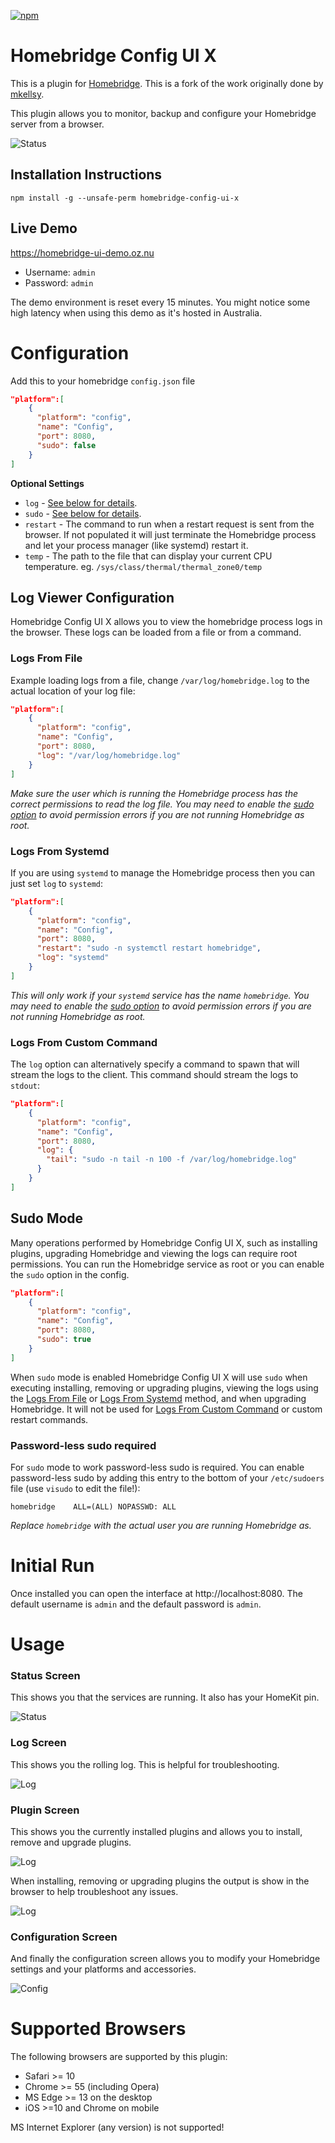 [![npm](https://img.shields.io/npm/v/homebridge-config-ui-x.svg)](https://www.npmjs.com/package/homebridge-config-ui-x)

# Homebridge Config UI X

This is a plugin for [Homebridge](https://github.com/nfarina/homebridge). This is a fork of the work originally done by [mkellsy](https://github.com/mkellsy/homebridge-config-ui).

This plugin allows you to monitor, backup and configure your Homebridge server from a browser.

![Status](screenshots/homebridge-config-ui-x-status.png)

## Installation Instructions

```
npm install -g --unsafe-perm homebridge-config-ui-x
```

## Live Demo

https://homebridge-ui-demo.oz.nu

* Username: `admin`
* Password: `admin`

The demo environment is reset every 15 minutes. You might notice some high latency when using this demo as it's hosted in Australia.

# Configuration

Add this to your homebridge `config.json` file

```json
"platform":[
    {
      "platform": "config",
      "name": "Config",
      "port": 8080,
      "sudo": false
    }
]
```

**Optional Settings**

* `log` - [See below for details](#log-viewer-configuration).
* `sudo` - [See below for details](#sudo-mode).
* `restart` - The command to run when a restart request is sent from the browser. If not populated it will just terminate the Homebridge process and let your process manager (like systemd) restart it.
* `temp` - The path to the file that can display your current CPU temperature. eg. `/sys/class/thermal/thermal_zone0/temp`

## Log Viewer Configuration

Homebridge Config UI X allows you to view the homebridge process logs in the browser. These logs can be loaded from a file or from a command.

### Logs From File

Example loading logs from a file, change `/var/log/homebridge.log` to the actual location of your log file:

```json
"platform":[
    {
      "platform": "config",
      "name": "Config",
      "port": 8080,
      "log": "/var/log/homebridge.log"
    }
]
```

*Make sure the user which is running the Homebridge process has the correct permissions to read the log file. You may need to enable the [sudo option](#sudo-mode) to avoid permission errors if you are not running Homebridge as root.*

### Logs From Systemd

If you are using `systemd` to manage the Homebridge process then you can just set `log` to `systemd`:

```json
"platform":[
    {
      "platform": "config",
      "name": "Config",
      "port": 8080,
      "restart": "sudo -n systemctl restart homebridge",
      "log": "systemd"
    }
]
```

*This will only work if your `systemd` service has the name `homebridge`. You may need to enable the [sudo option](#sudo-mode) to avoid permission errors if you are not running Homebridge as root.*

### Logs From Custom Command

The `log` option can alternatively specify a command to spawn that will stream the logs to the client. This command should stream the logs to `stdout`:

```json
"platform":[
    {
      "platform": "config",
      "name": "Config",
      "port": 8080,
      "log": {
        "tail": "sudo -n tail -n 100 -f /var/log/homebridge.log"
      }
    }
]
```

## Sudo Mode

Many operations performed by Homebridge Config UI X, such as installing plugins, upgrading Homebridge and viewing the logs can require root permissions. You can run the Homebridge service as root or you can enable the `sudo` option in the config.

```json
"platform":[
    {
      "platform": "config",
      "name": "Config",
      "port": 8080,
      "sudo": true
    }
]
```

When `sudo` mode is enabled Homebridge Config UI X will use `sudo` when executing installing, removing or upgrading plugins, viewing the logs using the [Logs From File](#logs-from-file) or [Logs From Systemd](#logs-from-systemd) method, and when upgrading Homebridge. It will not be used for [Logs From Custom Command](#logs-from-custom-command) or custom restart commands.

### Password-less sudo required

For `sudo` mode to work password-less sudo is required. You can enable password-less sudo by adding this entry to the bottom of your `/etc/sudoers` file (use `visudo` to edit the file!):

```
homebridge    ALL=(ALL) NOPASSWD: ALL
```

*Replace `homebridge` with the actual user you are running Homebridge as.*

# Initial Run

Once installed you can open the interface at http://localhost:8080. The default username is `admin` and the default password is `admin`.

# Usage

### Status Screen

This shows you that the services are running. It also has your HomeKit pin.

![Status](screenshots/homebridge-config-ui-x-status.png)

### Log Screen

This shows you the rolling log. This is helpful for troubleshooting.

![Log](screenshots/homebridge-config-ui-x-logs.png)

### Plugin Screen

This shows you the currently installed plugins and allows you to install, remove and upgrade plugins.

![Log](screenshots/homebridge-config-ui-x-plugins.png)

When installing, removing or upgrading plugins the output is show in the browser to help troubleshoot any issues.

![Log](screenshots/homebridge-config-ui-x-plugins-install.png)


### Configuration Screen

And finally the configuration screen allows you to modify your Homebridge settings and your platforms and accessories.

![Config](screenshots/homebridge-config-ui-x-config.png)

# Supported Browsers

The following browsers are supported by this plugin:

* Safari >= 10
* Chrome >= 55 (including Opera)
* MS Edge >= 13 on the desktop
* iOS >=10 and Chrome on mobile

MS Internet Explorer (any version) is not supported!
